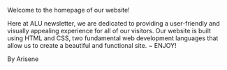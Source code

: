 Welcome to the homepage of our website!

Here at ALU newsletter, we are dedicated to providing a user-friendly and visually appealing experience for all of our visitors. Our website is built using HTML and CSS, two fundamental web development languages that allow us to create a beautiful and functional site.
~                              ENJOY!   

By Arisene
